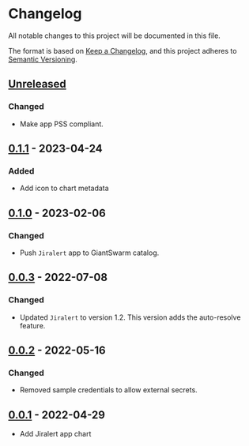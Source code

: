 # Changelog

All notable changes to this project will be documented in this file.

The format is based on [Keep a Changelog](https://keepachangelog.com/en/1.0.0/),
and this project adheres to [Semantic Versioning](https://semver.org/spec/v2.0.0.html).

## [Unreleased]

### Changed

- Make app PSS compliant.

## [0.1.1] - 2023-04-24

### Added

- Add icon to chart metadata

## [0.1.0] - 2023-02-06

### Changed

- Push `Jiralert` app to GiantSwarm catalog.

## [0.0.3] - 2022-07-08

### Changed

- Updated `Jiralert` to version 1.2. This version adds the auto-resolve feature.

## [0.0.2] - 2022-05-16

### Changed

- Removed sample credentials to allow external secrets.

## [0.0.1] - 2022-04-29

- Add Jiralert app chart

[Unreleased]: https://github.com/giantswarm/jiralert-app/compare/v0.1.1...HEAD
[0.1.1]: https://github.com/giantswarm/jiralert-app/compare/v0.1.0...v0.1.1
[0.1.0]: https://github.com/giantswarm/jiralert-app/compare/v0.0.3...v0.1.0
[0.0.3]: https://github.com/giantswarm/jiralert-app/compare/v0.0.2...v0.0.3
[0.0.2]: https://github.com/giantswarm/jiralert-app/compare/v0.0.1...v0.0.2
[0.0.1]: https://github.com/giantswarm/jiralert-app/releases/tag/v0.0.1
